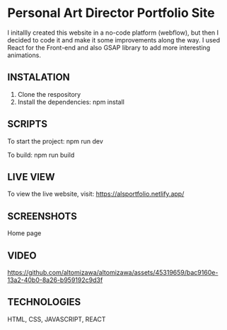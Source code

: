 # Personal Art Director Portfolio Site
I initallly created this website in a no-code platform (webflow), but then I decided to code it and make it some improvements along the way.
I used React for the Front-end and also GSAP library to add more interesting animations.

## INSTALATION
1. Clone the respository
2. Install the dependencies: npm install

## SCRIPTS

To start the project:
npm run dev

To build:
npm run build

## LIVE VIEW
To view the live website, visit: https://alsportfolio.netlify.app/

## SCREENSHOTS
Home page

## VIDEO

https://github.com/altomizawa/altomizawa/assets/45319659/bac9160e-13a2-40b0-8a26-b959192c9d3f





## TECHNOLOGIES
HTML, CSS, JAVASCRIPT, REACT
